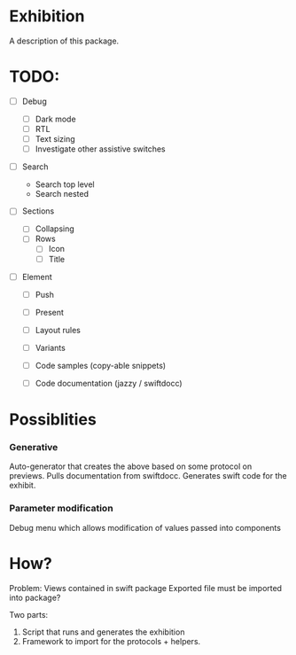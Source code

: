 # Exhibition

A description of this package.


# TODO:

- [ ] Debug
    - [ ] Dark mode
    - [ ] RTL
    - [ ] Text sizing
    - [ ] Investigate other assistive switches

- [ ] Search
    - Search top level
    - Search nested

- [ ] Sections
    - [ ] Collapsing
    - [ ] Rows
        - [ ] Icon
        - [ ] Title

- [ ] Element
    - [ ] Push
    - [ ] Present
    - [ ] Layout rules
    - [ ] Variants
    
    - [ ] Code samples (copy-able snippets)
    - [ ] Code documentation (jazzy / swiftdocc)


# Possiblities

### Generative

Auto-generator that creates the above based on some protocol on previews.
Pulls documentation from swiftdocc.
Generates swift code for the exhibit.

### Parameter modification

Debug menu which allows modification of values passed into components


# How?

Problem: Views contained in swift package
Exported file must be imported into package?


Two parts:
1. Script that runs and generates the exhibition
2. Framework to import for the protocols + helpers.

